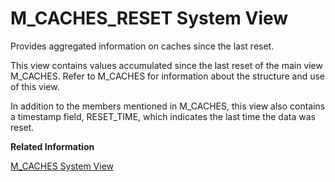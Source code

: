 <!-- loio93da08d1022946358672c925c3498dab -->

# M\_CACHES\_RESET System View

Provides aggregated information on caches since the last reset.



This view contains values accumulated since the last reset of the main view M\_CACHES. Refer to M\_CACHES for information about the structure and use of this view.

In addition to the members mentioned in M\_CACHES, this view also contains a timestamp field, RESET\_TIME, which indicates the last time the data was reset.

**Related Information**  


[M\_CACHES System View](m-caches-system-view-20a93aa.md "Provides aggregated information on caches.")


